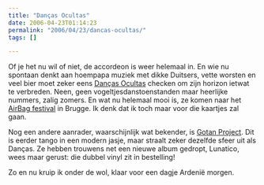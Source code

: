 ```yaml
---
title: "Danças Ocultas"
date: 2006-04-23T01:14:23
permalink: "2006/04/23/dancas-ocultas/"
tags: []

---
```

Of je het nu wil of niet, de accordeon is weer helemaal in. En wie nu spontaan denkt aan hoempapa muziek met dikke Duitsers, vette worsten en veel bier moet zeker eens [Danças Ocultas](http://dancasocultas.weblog.com.pt/ "http://dancasocultas.weblog.com.pt/") checken om zijn horizon ietwat te verbreden. Neen, geen vogeltjesdanstoenstanden maar heerlijke nummers, zalig zomers. En wat nu helemaal mooi is, ze komen naar het [AirBag festival](http://www.airbagfestival.be/index2.asp?id=43 "http://www.airbagfestival.be/index2.asp?id=43") in Brugge. Ik denk dat ik toch maar voor die kaartjes zal gaan.

Nog een andere aanrader, waarschijnlijk wat bekender, is [Gotan Project](http://www.gotanproject.com/ "http://www.gotanproject.com/"). Dit is eerder tango in een modern jasje, maar straalt zeker dezelfde sfeer uit als Danças. Ze hebben trouwens net een nieuwe album gedropt, Lunatico, wees maar gerust: die dubbel vinyl zit in bestelling!

Zo en nu kruip ik onder de wol, klaar voor een dagje Ardenië morgen.
